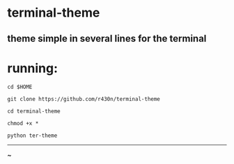# terminal-theme
theme simple in several lines for the terminal
----------------
# running:

`cd $HOME`

`git clone https://github.com/r430n/terminal-theme`

`cd terminal-theme`

`chmod +x *`

`python ter-theme`

-----------------

***~***
